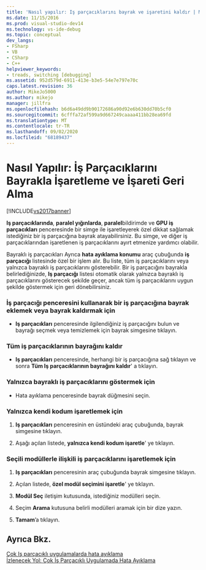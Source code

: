 ```yaml
---
title: 'Nasıl yapılır: Iş parçacıklarını bayrak ve işaretini kaldır | Microsoft Docs'
ms.date: 11/15/2016
ms.prod: visual-studio-dev14
ms.technology: vs-ide-debug
ms.topic: conceptual
dev_langs:
- FSharp
- VB
- CSharp
- C++
helpviewer_keywords:
- treads, switching [debugging]
ms.assetid: 952d579d-6911-413e-b3e5-54e7e797e70c
caps.latest.revision: 36
author: MikeJo5000
ms.author: mikejo
manager: jillfra
ms.openlocfilehash: b6d6a49dd9b90172686a90d92e6b630dd70b5cf0
ms.sourcegitcommit: 6cfffa72af599a9d667249caaaa411bb28ea69fd
ms.translationtype: MT
ms.contentlocale: tr-TR
ms.lasthandoff: 09/02/2020
ms.locfileid: "68189437"
---
```

# <a name="how-to-flag-and-unflag-threads"></a>Nasıl Yapılır: İş Parçacıklarını Bayrakla İşaretleme ve İşareti Geri Alma
[!INCLUDE[vs2017banner](../includes/vs2017banner.md)]

**Iş parçacıklarında**, **paralel yığınlarda**, **paralel**bildirimde ve **GPU iş parçacıkları** penceresinde bir simge ile işaretleyerek özel dikkat sağlamak istediğiniz bir iş parçacığına bayrak atayabilirsiniz. Bu simge, ve diğer iş parçacıklarından işaretlenen iş parçacıklarını ayırt etmenize yardımcı olabilir.  
  
 Bayraklı iş parçacıkları Ayrıca **hata ayıklama konumu** araç çubuğunda **iş parçacığı** listesinde özel bir işlem alır. Bu liste, tüm iş parçacıklarını veya yalnızca bayraklı iş parçacıklarını gösterebilir. Bir iş parçacığını bayrakla belirlediğinizde, **Iş parçacığı** listesi otomatik olarak yalnızca bayraklı iş parçacıklarını gösterecek şekilde geçer, ancak tüm iş parçacıklarını uygun şekilde göstermek için geri dönebilirsiniz.  
  
### <a name="to-flag-or-unflag-a-thread-by-using-the-threads-window"></a>İş parçacığı penceresini kullanarak bir iş parçacığına bayrak eklemek veya bayrak kaldırmak için  
  
- **Iş parçacıkları** penceresinde ilgilendiğiniz iş parçacığını bulun ve bayrağı seçmek veya temizlemek için bayrak simgesine tıklayın.  
  
### <a name="to-unflag-all-threads"></a>Tüm iş parçacıklarının bayrağını kaldır  
  
- **Iş parçacıkları** penceresinde, herhangi bir iş parçacığına sağ tıklayın ve sonra **Tüm Iş parçacıklarının bayrağını kaldır**' a tıklayın.  
  
### <a name="to-display-only-flagged-threads"></a>Yalnızca bayraklı iş parçacıklarını göstermek için  
  
- Hata ayıklama penceresinde bayrak düğmesini seçin.  
  
### <a name="to-flag-just-my-code"></a>Yalnızca kendi kodum işaretlemek için  
  
1. **Iş parçacıkları** penceresinin en üstündeki araç çubuğunda, bayrak simgesine tıklayın.  
  
2. Aşağı açılan listede, **yalnızca kendi kodum işaretle**' ye tıklayın.  
  
### <a name="to-flag-threads-that-are-associated-with-selected-modules"></a>Seçili modüllerle ilişkili iş parçacıklarını işaretlemek için  
  
1. **Iş parçacıkları** penceresinin araç çubuğunda bayrak simgesine tıklayın.  
  
2. Açılan listede, **özel modül seçimini işaretle**' ye tıklayın.  
  
3. **Modül Seç** iletişim kutusunda, istediğiniz modülleri seçin.  
  
4. Seçim **Arama** kutusuna belirli modülleri aramak için bir dize yazın.  
  
5. **Tamam**’a tıklayın.  
  
## <a name="see-also"></a>Ayrıca Bkz.  
 [Çok Iş parçacıklı uygulamalarda hata ayıklama](../debugger/debug-multithreaded-applications-in-visual-studio.md)   
 [İzlenecek Yol: Çok İş Parçacıklı Uygulamada Hata Ayıklama](../debugger/walkthrough-debugging-a-multithreaded-application.md)
